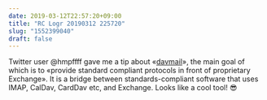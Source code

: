 ```yaml
---
date: 2019-03-12T22:57:20+09:00
title: "RC Logr 20190312 225720"
slug: "1552399040"
draft: false
---
```


Twitter user @hmpffff gave me a tip about «[davmail](http://davmail.sourceforge.net/)», the main goal of which is to «provide standard compliant protocols in front of proprietary Exchange». It is a bridge between standards-compliant software that uses IMAP, CalDav, CardDav etc, and Exchange. Looks like a cool tool! 😎
